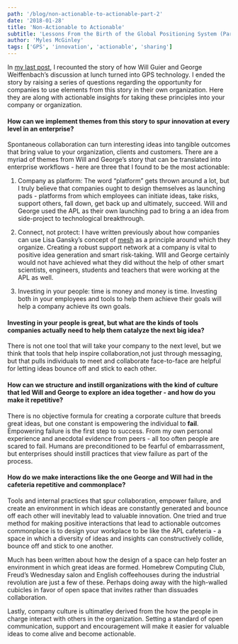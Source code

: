 ```yaml
---
path: '/blog/non-actionable-to-actionable-part-2'
date: '2018-01-28'
title: 'Non-Actionable to Actionable'
subtitle: 'Lessons From the Birth of the Global Positioning System (Part 2 of 2)'
author: 'Myles McGinley'
tags: ['GPS', 'innovation', 'actionable', 'sharing']
---
```


In [my last post](https://hex-ventures.github.io/hex-ventures/blog/gps-story), I recounted the story of how Will Guier and George Weiffenbach’s discussion at lunch turned into GPS technology. I ended the story by raising a series of questions regarding the opportunity for companies to use elements from this story in their own organization. Here they are along with actionable insights for taking these principles into your company or organization.


#### How can we implement themes from this story to spur innovation at every level in an enterprise?

Spontaneous collaboration can turn interesting ideas into tangible outcomes that bring value to your organization, clients and customers. There are a myriad of themes from Will and George’s story that can be translated into enterprise workflows - here are three that I found to be the most actionable:

1. Company as platform: The word “platform” gets thrown around a lot, but I truly believe that companies ought to design themselves as launching pads - platforms from which employees can initiate ideas, take risks, support others, fall down, get back up and ultimately, succeed. Will and George used the APL as their own launching pad to bring a an idea from side-project to technological breakthrough.

2. Connect, not protect: I have written previously about how companies can use Lisa Gansky’s concept of [mesh](https://hex-ventures.github.io/hex-ventures/blog/connection-trumps-protection) as a principle around which they organize. Creating a robust support network at a company is vital to positive idea generation and smart risk-taking. WIll and George certainly would not have achieved what they did without the help of other smart scientists, engineers, students and teachers that were working at the APL as well.

3. Investing in your people: time is money and money is time. Investing both in your employees and tools to help them achieve their goals will help a company achieve its own goals.  

#### Investing in your people is great, but what are the kinds of tools companies actually need to help them catalyze the next big idea? 

There is not one tool that will take your company to the next level, but we think that tools that help inspire collaboration,not just through messaging, but that pulls individuals to meet and collaborate face-to-face are helpful for letting ideas bounce off and stick to each other. 

#### How can we structure and instill organizations with the kind of culture that led Will and George to explore an idea together - and how do you make it repetitive? 

There is no objective formula for creating a corporate culture that breeds great ideas, but one constant is empowering the individual to **fail**. Empowering failure is the first step to success. From my own personal experience and anecdotal evidence from peers - all too often people are scared to fail. Humans are preconditioned to be fearful of embarrassment, but enterprises should instill practices that view failure as part of the process. 

#### How do we make interactions like the one George and Will had in the cafeteria repetitive and commonplace?

Tools and internal practices that spur collaboration, empower failure, and create an environment in which ideas are constantly generated and bounce off each other will inevitably lead to valuable innovation. One tried and true method for making positive interactions that lead to actionable outcomes commonplace is to design your workplace to be like the APL cafeteria - a space in which a diversity of ideas and insights can constructively collide, bounce off and stick to one another. 

Much has been written about how the design of a space can help foster an environment in which great ideas are formed. Homebrew Computing Club, Freud’s Wednesday salon and English coffeehouses during the industrial revolution are just a few of these. Perhaps doing away with the high-walled cubicles in favor of open space that invites rather than dissuades collaboration.

Lastly, company culture is ultimatley derived from the how the people in charge interact with others in the organization. Setting a standard of open communication, support and encouragement will make it easier for valuable ideas to come alive and become actionable.